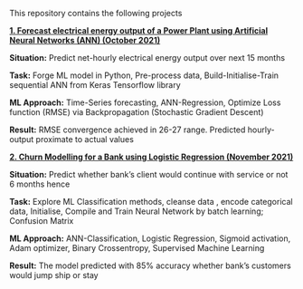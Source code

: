 This repository contains the following projects

[**1. Forecast electrical energy output of a Power Plant using Artificial Neural Networks (ANN)	(October 2021)**](https://github.com/ShashwatSinghRajput/DeepLearning/blob/main/ANN/Regression/ANN_for_Regression.ipynb)

  **Situation:** 
      Predict net-hourly electrical energy output over next 15 months 
  
  **Task:** 
  Forge ML model in Python, Pre-process data, Build-Initialise-Train sequential ANN from Keras Tensorflow library
  
  **ML Approach:**
  Time-Series forecasting, ANN-Regression, Optimize Loss function (RMSE) via Backpropagation (Stochastic Gradient Descent)
  
  **Result:**
  RMSE convergence achieved in 26-27 range. Predicted hourly-output proximate to actual values


[**2. Churn Modelling for a Bank using Logistic Regression	(November 2021)**](https://github.com/ShashwatSinghRajput/DeepLearning/blob/main/ANN/Classification/ANN_for_Classification.ipynb)


 **Situation:**
     Predict whether bank’s client would continue with service or not 6 months hence

 **Task:**
    Explore ML Classification methods, cleanse data , encode categorical data, Initialise, Compile and Train Neural Network by batch learning; Confusion Matrix

**ML Approach:**
ANN-Classification, Logistic Regression, Sigmoid activation, Adam optimizer, Binary Crossentropy, Supervised Machine Learning

**Result:**
The model predicted with 85% accuracy whether bank’s customers would jump ship or stay
